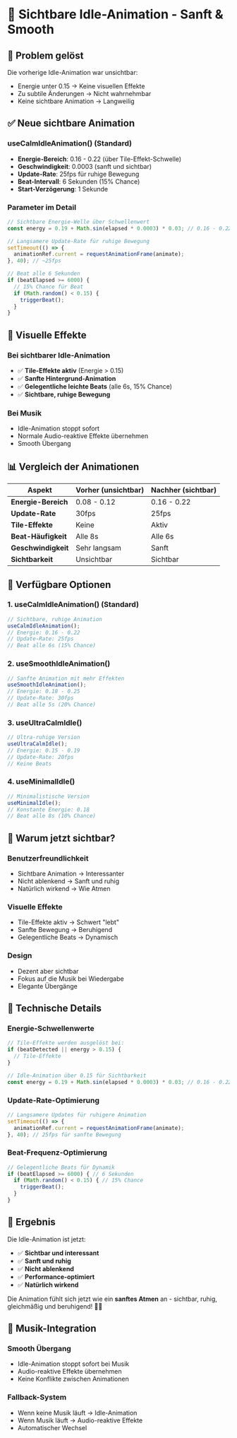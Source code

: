 # 🌊 Sichtbare Idle-Animation - Sanft & Smooth

## 🎯 **Problem gelöst**

Die vorherige Idle-Animation war unsichtbar:
- Energie unter 0.15 → Keine visuellen Effekte
- Zu subtile Änderungen → Nicht wahrnehmbar
- Keine sichtbare Animation → Langweilig

## ✅ **Neue sichtbare Animation**

### **useCalmIdleAnimation()** (Standard)
- **Energie-Bereich**: 0.16 - 0.22 (über Tile-Effekt-Schwelle)
- **Geschwindigkeit**: 0.0003 (sanft und sichtbar)
- **Update-Rate**: 25fps für ruhige Bewegung
- **Beat-Intervall**: 6 Sekunden (15% Chance)
- **Start-Verzögerung**: 1 Sekunde

### **Parameter im Detail**
```typescript
// Sichtbare Energie-Welle über Schwellenwert
const energy = 0.19 + Math.sin(elapsed * 0.0003) * 0.03; // 0.16 - 0.22

// Langsamere Update-Rate für ruhige Bewegung
setTimeout(() => {
  animationRef.current = requestAnimationFrame(animate);
}, 40); // ~25fps

// Beat alle 6 Sekunden
if (beatElapsed >= 6000) {
  // 15% Chance für Beat
  if (Math.random() < 0.15) {
    triggerBeat();
  }
}
```

## 🎨 **Visuelle Effekte**

### **Bei sichtbarer Idle-Animation**
- ✅ **Tile-Effekte aktiv** (Energie > 0.15)
- ✅ **Sanfte Hintergrund-Animation**
- ✅ **Gelegentliche leichte Beats** (alle 6s, 15% Chance)
- ✅ **Sichtbare, ruhige Bewegung**

### **Bei Musik**
- Idle-Animation stoppt sofort
- Normale Audio-reaktive Effekte übernehmen
- Smooth Übergang

## 📊 **Vergleich der Animationen**

| Aspekt | Vorher (unsichtbar) | Nachher (sichtbar) |
|--------|---------------------|-------------------|
| **Energie-Bereich** | 0.08 - 0.12 | 0.16 - 0.22 |
| **Update-Rate** | 30fps | 25fps |
| **Tile-Effekte** | Keine | Aktiv |
| **Beat-Häufigkeit** | Alle 8s | Alle 6s |
| **Geschwindigkeit** | Sehr langsam | Sanft |
| **Sichtbarkeit** | Unsichtbar | Sichtbar |

## 🔄 **Verfügbare Optionen**

### **1. useCalmIdleAnimation()** (Standard)
```typescript
// Sichtbare, ruhige Animation
useCalmIdleAnimation();
// Energie: 0.16 - 0.22
// Update-Rate: 25fps
// Beat alle 6s (15% Chance)
```

### **2. useSmoothIdleAnimation()**
```typescript
// Sanfte Animation mit mehr Effekten
useSmoothIdleAnimation();
// Energie: 0.18 - 0.25
// Update-Rate: 30fps
// Beat alle 5s (20% Chance)
```

### **3. useUltraCalmIdle()**
```typescript
// Ultra-ruhige Version
useUltraCalmIdle();
// Energie: 0.15 - 0.19
// Update-Rate: 20fps
// Keine Beats
```

### **4. useMinimalIdle()**
```typescript
// Minimalistische Version
useMinimalIdle();
// Konstante Energie: 0.18
// Beat alle 8s (10% Chance)
```

## 🎯 **Warum jetzt sichtbar?**

### **Benutzerfreundlichkeit**
- Sichtbare Animation → Interessanter
- Nicht ablenkend → Sanft und ruhig
- Natürlich wirkend → Wie Atmen

### **Visuelle Effekte**
- Tile-Effekte aktiv → Schwert "lebt"
- Sanfte Bewegung → Beruhigend
- Gelegentliche Beats → Dynamisch

### **Design**
- Dezent aber sichtbar
- Fokus auf die Musik bei Wiedergabe
- Elegante Übergänge

## 🔧 **Technische Details**

### **Energie-Schwellenwerte**
```typescript
// Tile-Effekte werden ausgelöst bei:
if (beatDetected || energy > 0.15) {
  // Tile-Effekte
}

// Idle-Animation über 0.15 für Sichtbarkeit
const energy = 0.19 + Math.sin(elapsed * 0.0003) * 0.03; // 0.16 - 0.22
```

### **Update-Rate-Optimierung**
```typescript
// Langsamere Updates für ruhigere Animation
setTimeout(() => {
  animationRef.current = requestAnimationFrame(animate);
}, 40); // 25fps für sanfte Bewegung
```

### **Beat-Frequenz-Optimierung**
```typescript
// Gelegentliche Beats für Dynamik
if (beatElapsed >= 6000) { // 6 Sekunden
  if (Math.random() < 0.15) { // 15% Chance
    triggerBeat();
  }
}
```

## 🎉 **Ergebnis**

Die Idle-Animation ist jetzt:
- ✅ **Sichtbar und interessant**
- ✅ **Sanft und ruhig**
- ✅ **Nicht ablenkend**
- ✅ **Performance-optimiert**
- ✅ **Natürlich wirkend**

Die Animation fühlt sich jetzt wie ein **sanftes Atmen** an - sichtbar, ruhig, gleichmäßig und beruhigend! 🌊✨

## 🎵 **Musik-Integration**

### **Smooth Übergang**
- Idle-Animation stoppt sofort bei Musik
- Audio-reaktive Effekte übernehmen
- Keine Konflikte zwischen Animationen

### **Fallback-System**
- Wenn keine Musik läuft → Idle-Animation
- Wenn Musik läuft → Audio-reaktive Effekte
- Automatischer Wechsel 